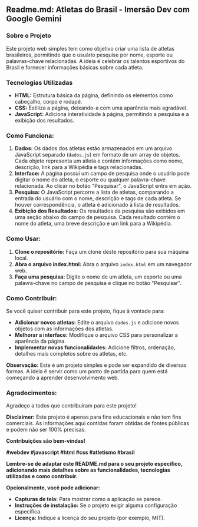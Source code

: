 ## Readme.md: Atletas do Brasil - Imersão Dev com Google Gemini

### Sobre o Projeto

Este projeto web simples tem como objetivo criar uma lista de atletas brasileiros, permitindo que o usuário pesquise por nome, esporte ou palavras-chave relacionadas. A ideia é celebrar os talentos esportivos do Brasil e fornecer informações básicas sobre cada atleta.

### Tecnologias Utilizadas

* **HTML:** Estrutura básica da página, definindo os elementos como cabeçalho, corpo e rodapé.
* **CSS:** Estiliza a página, deixando-a com uma aparência mais agradável.
* **JavaScript:** Adiciona interatividade à página, permitindo a pesquisa e a exibição dos resultados.

### Como Funciona:

1. **Dados:** Os dados dos atletas estão armazenados em um arquivo JavaScript separado (`dados.js`) em formato de um array de objetos. Cada objeto representa um atleta e contém informações como nome, descrição, link para a Wikipédia e tags relacionadas.
2. **Interface:** A página possui um campo de pesquisa onde o usuário pode digitar o nome do atleta, o esporte ou qualquer palavra-chave relacionada. Ao clicar no botão "Pesquisar", o JavaScript entra em ação.
3. **Pesquisa:** O JavaScript percorre a lista de atletas, comparando a entrada do usuário com o nome, descrição e tags de cada atleta. Se houver correspondência, o atleta é adicionado à lista de resultados.
4. **Exibição dos Resultados:** Os resultados da pesquisa são exibidos em uma seção abaixo do campo de pesquisa. Cada resultado contém o nome do atleta, uma breve descrição e um link para a Wikipédia.

### Como Usar:

1. **Clone o repositório:** Faça um clone deste repositório para sua máquina local.
2. **Abra o arquivo index.html:** Abra o arquivo `index.html` em um navegador web.
3. **Faça uma pesquisa:** Digite o nome de um atleta, um esporte ou uma palavra-chave no campo de pesquisa e clique no botão "Pesquisar".

### Como Contribuir:

Se você quiser contribuir para este projeto, fique à vontade para:

* **Adicionar novos atletas:** Edite o arquivo `dados.js` e adicione novos objetos com as informações dos atletas.
* **Melhorar a interface:** Modifique o arquivo CSS para personalizar a aparência da página.
* **Implementar novas funcionalidades:** Adicione filtros, ordenação, detalhes mais completos sobre os atletas, etc.

**Observação:** Este é um projeto simples e pode ser expandido de diversas formas. A ideia é servir como um ponto de partida para quem está começando a aprender desenvolvimento web.

### **Agradecimentos:**

Agradeço a todos que contribuíram para este projeto!

**Disclaimer:** Este projeto é apenas para fins educacionais e não tem fins comerciais. As informações aqui contidas foram obtidas de fontes públicas e podem não ser 100% precisas.

**Contribuições são bem-vindas!**

**#webdev #javascript #html #css #atletismo #brasil**

**Lembre-se de adaptar este README.md para o seu projeto específico, adicionando mais detalhes sobre as funcionalidades, tecnologias utilizadas e como contribuir.**

**Opcionalmente, você pode adicionar:**

* **Capturas de tela:** Para mostrar como a aplicação se parece.
* **Instruções de instalação:** Se o projeto exigir alguma configuração específica.
* **Licença:** Indique a licença do seu projeto (por exemplo, MIT).
